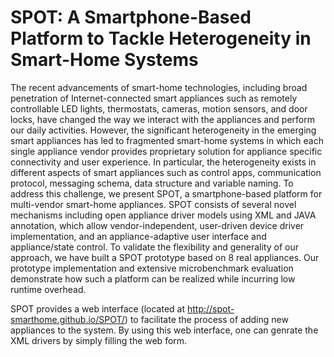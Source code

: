 # SPOT: A Smartphone-Based Platform to Tackle Heterogeneity in Smart-Home Systems

The recent advancements of smart-home technologies, including broad penetration of Internet-connected smart appliances such as remotely controllable LED lights, thermostats, cameras, motion sensors, and door locks, have changed the way we interact with the appliances and perform our daily activities. However, the significant heterogeneity in the emerging smart appliances has led to fragmented smart-home systems in which each single appliance vendor provides proprietary solution for appliance specific connectivity and user experience. In particular, the heterogeneity exists in different aspects of smart appliances such as control apps, communication protocol, messaging schema, data structure and variable naming. To address this challenge, we present SPOT, a smartphone-based platform for multi-vendor smart-home appliances. SPOT consists of several novel mechanisms including open appliance driver models using XML and JAVA annotation, which allow vendor-independent, user-driven device driver implementation, and an appliance-adaptive user interface and appliance/state control. To validate the flexibility and generality of our approach, we have built a SPOT prototype based on 8 real appliances. Our prototype implementation and extensive microbenchmark evaluation demonstrate how such a platform can be realized while incurring low runtime overhead.

SPOT provides a web interface (located at http://spot-smarthome.github.io/SPOT/) to facilitate the process of adding new appliances to the system. By using this web interface, one can genrate the XML drivers by simply filling the web form.
